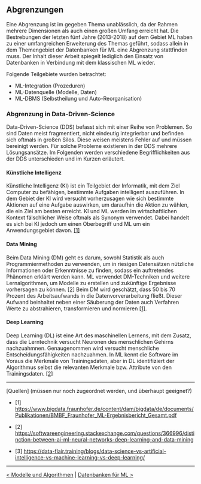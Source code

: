 ## Abgrenzungen

Eine Abgrenzung ist im gegeben Thema unablässlich, da der Rahmen mehrere Dimensionen als auch einen großen Umfang erreicht hat. Die Bestrebungen der letzten fünf Jahre (2013-2018) auf dem Gebiet ML haben zu einer umfangreichen Erweiterung des Themas geführt, sodass allein in dem Themengebiet der Datenbanken für ML eine Abgrenzung stattfinden muss. Der Inhalt dieser Arbeit spiegelt lediglich den Einsatz von Datenbanken in Verbindung mit dem klassischen ML wieder.

Folgende Teilgebiete wurden betrachtet:

- ML-Integration (Prozeduren)
- ML-Datenquelle (Modelle, Daten)
- ML-DBMS (Selbstheilung und Auto-Reorganisation)

### Abgrenzung in Data-Driven-Science

Data-Driven-Science (DDS) befasst sich mit einer Reihe von Problemen. So sind Daten meist fragmentiert, nicht eindeutig integrierbar und befinden sich oftmals in großen Silos. Diese weisen meistens Fehler auf und müssen bereinigt werden. Für solche Probleme existieren in der DDS mehrere Lösungsansätze. Im Folgenden werden verschiedene Begrifflichkeiten aus der DDS unterschieden und im Kurzen erläutert.

#### Künstliche Intelligenz

Künstliche Intelligenz (KI) ist ein Teilgebiet der Informatik, mit dem Ziel Computer zu befähigen, bestimmte Aufgaben intelligent auszuführen. In dem Gebiet der KI wird versucht vorherzusagen wie sich bestimmte Aktionen auf eine Aufgabe auswirken, um daraufhin die Aktion zu wählen, die ein Ziel am besten erreicht. KI und ML werden im wirtschaftlichen Kontext fälschlicher Weise oftmals als Synonym verwendet. Dabei handelt es sich bei KI jedoch um einen Oberbegriff und ML um ein Anwendungsgebiet davon. <a href="">[1]</a>

#### Data Mining

Beim Data Mining (DM) geht es darum, sowohl Statistik als auch Programmiermethoden zu verwenden, um in riesigen Datensätzen nützliche Informationen oder Erkenntnisse zu finden, sodass ein auftretendes Phänomen erklärt werden kann. ML verwendet DM-Techniken und weitere Lernalgorithmen, um Modelle zu erstellen und zukünftige Ergebnisse vorhersagen zu können. <a href="">[2]</a> Beim DM wird geschätzt, dass 50 bis 70 Prozent des Arbeitsaufwands in die Datenvorverarbeitung fließt. Dieser Aufwand beinhaltet neben einer Säuberung der Daten auch Verfahren Werte zu abstrahieren, transformieren und normieren <a href="">[1]</a>.

#### Deep Learning

Deep Learning (DL) ist eine Art des maschinellen Lernens, mit dem Zusatz, dass die Lerntechnik versucht Neuronen des menschlichen Gehirns nachzuahmnen. Genaugenommen wird versucht menschliche Entscheidungsfähigkeiten nachzuahmen. In ML kennt die Software im Voraus die Merkmale von Trainingsdaten, aber in DL identifiziert der Algorithmus selbst die relevanten Merkmale bzw. Attribute von den Trainingsdaten. <a href="">[2]</a>

---

[Quellen] (müssen nur noch zugeordnet werden, und überhaupt geeignet?)

- [1] https://www.bigdata.fraunhofer.de/content/dam/bigdata/de/documents/Publikationen/BMBF_Fraunhofer_ML-Ergebnisbericht_Gesamt.pdf

- [2] https://softwareengineering.stackexchange.com/questions/366996/distinction-between-ai-ml-neural-networks-deep-learning-and-data-mining

- [3] https://data-flair.training/blogs/data-science-vs-artificial-intelligence-vs-machine-learning-vs-deep-learning/

---

[< Modelle und Algorithmen](06_ml_modelsAlgo.md) | [Datenbanken für ML >](08_dbml.md)
